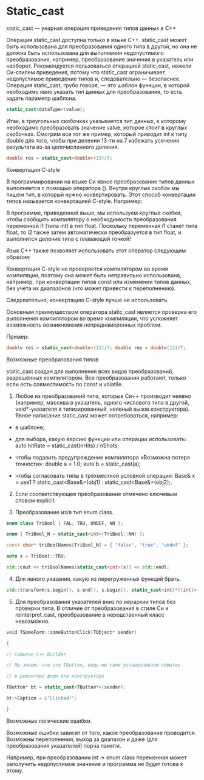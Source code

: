 # Static_cast

static_cast — унарная операция приведения типов данных в С++

Операция static_cast доступна только в языке C++. static_cast может быть использована для преобразования одного типа в другой, но она не должна быть использована для выполнения недопустимого преобразования, например, преобразование значения в указатель или наоборот. Рекомендуется пользоваться операцией static_cast, нежели Cи-стилем приведения, потому что static_cast ограничивает недопустимое приведение типов и, следовательно — безопаснее. Операция static_cast, грубо говоря, — это шаблон функции, в которой необходимо явно указать тип данных для преобразования, то есть задать параметр шаблона.
```C++
static_cast<dataType>(value);
```
Итак, в треугольных скобочках указывается тип данных, к которому необходимо преобразовать значение value, которое стоит в круглых скобочках. Смотрим все тот же пример, который приводит int к типу double для того, чтобы при делении 13-ти на 7 избежать усечения результата из-за целочисленного деления.
```C++
double res = static_cast<double>(13)/7;
```
Конвертация C-style

В программировании на языке Cи явное преобразование типов данных выполняется с помощью оператора (). Внутри круглых скобок мы пишем тип, в который нужно конвертировать. Этот способ конвертации типов называется конвертацией C-style. Например:

В программе, приведенной выше, мы используем круглые скобки, чтобы сообщить компилятору о необходимости преобразования переменной i1 (типа int) в тип float. Поскольку переменная i1 станет типа float, то i2 также затем автоматически преобразуется в тип float, и выполнится деление типа с плавающей точкой!

Язык C++ также позволяет использовать этот оператор следующим образом:

Конвертация C-style не проверяется компилятором во время компиляции, поэтому она может быть неправильно использована, например, при конвертации типов const или изменении типов данных, без учета их диапазонов (что может привести к переполнению).

Следовательно, конвертацию C-style лучше не использовать.

Основным преимуществом оператора static_cast является проверка его выполнения компилятором во время компиляции, что усложняет возможность возникновения непреднамеренных проблем.

Пример:
```C++
double res = static_cast<double>(13)/7; double res = double(13)/7;
```
Возможные преобразования типов

static_cast создан для выполнения всех видов преобразований, разрешённых компилятором. Все преобразования работают, только если есть совместимость по const и volatile.

1. Любое из преобразований типа, которые Си++ производит неявно (например, массива в указатель, одного числового типа в другой, void*-указателя в типизированный, неявный вызов конструктора). Явное написание static_cast может потребоваться, например:
* в шаблоне;

* для выбора, какую версию функции или операции использовать: auto hitRate = static_cast<float>(nHits) / nShots;

* чтобы подавить предупреждение компилятора «Возможна потеря точности»: double a = 1.0; auto b = static_cast<float>(a);

* чтобы согласовать типы в трёхместной условной операции: Base& x = use1 ? static_cast<Base&>(obj1) : static_cast<Base&>(obj2);.

2. Если соответствующее преобразование отмечено ключевым словом explicit.

3. Преобразование из/в тип enum class.
```C++
enum class TriBool { FAL, TRU, UNDEF, NN };

enum { TriBool_N = static_cast<int>(TriBool::NN) };

const char* triBoolNames[TriBool_N] = { "false", "true", "undef" };

auto x = TriBool::TRU;

std::cout << triBoolNames[static_cast<int>(x)] << std::endl;
```
4. Для явного указания, какую из перегруженных функций брать.
```C++
std::transform(s.begin(), s.end(), s.begin(), static_cast<int(*)(int)>(std::toupper));
```
5. Для преобразования указателей вниз по иерархии типов без проверки типа. В отличие от преобразования в стиле Си и reinterpret_cast, преобразование в неродственный класс невозможно.
```C++
void TSomeForm::someButtonClick(TObject* sender)

{

// Событие C++ Builder

// Мы знаем, что это TButton, ведь мы сами устанавливали событие

// в редакторе форм или конструкторе

TButton* bt = static_cast<TButton*>(sender);

bt->Caption = L"Clicked!";

}
```
Возможные логические ошибки.

Возможные ошибки зависят от того, какое преобразование проводится. Возможны переполнения, выход за диапазон и даже (для преобразования указателей) порча памяти.

Например, при преобразовании int → enum class переменная может заполучить недопустимое значение и программа не будет готова к этому.